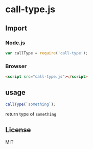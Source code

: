 # call-type.js

## Import

### Node.js
```javascript
var callType = require('call-type');
```

### Browser
```html
<script src="call-type.js"></script>
```

## usage
```javascript
callType(`something`);
```
return type of `something`


## License
MIT